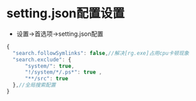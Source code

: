 # setting.json配置设置
* 设置->首选项->setting.json配置  
```javascript
{
  "search.followSymlinks": false,//解决[rg.exe]占用cpu卡顿现象
  "search.exclude": { 
      "system/": true, 
      "!/system/*/.ps*": true ,
      "**/src": true
  },//全局搜索配置
}
```
